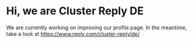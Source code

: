 # Hi, we are Cluster Reply DE

We are currently working on improving our profile page. 
In the meantime, take a look at https://www.reply.com/cluster-reply/de/
